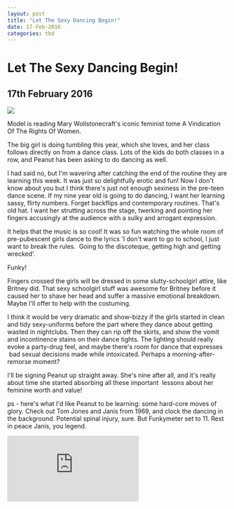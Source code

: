 ```yaml
---
layout: post
title: "Let The Sexy Dancing Begin!"
date: 17-Feb-2016
categories: tbd
---
```


# Let The Sexy Dancing Begin!

## 17th February 2016

<img class="photo-horiz" src="http://1.bp.blogspot.com/-8mVtw6JLY6I/TYv_TL3_0pI/AAAAAAAAACI/DXuOJ8Uhvik/s1600/schoolgirllibrarian.jpg" />

Model is reading Mary Wollstonecraft's iconic feminist tome A Vindication Of The Rights Of Women.

 

The big girl is doing tumbling this year,   which she loves,   and her class follows directly on from a dance class. Lots of the kids do both classes in a row,   and Peanut has been asking to do dancing as well.

I had said no, but I'm wavering after catching the end of the routine they are learning this week. It was just so delightfully erotic and fun! Now I don't know about you but I think there's just not enough sexiness in the pre-teen dance scene. If my nine year old is going to do dancing, I want her learning sassy, flirty numbers. Forget backflips and contemporary routines. That's old hat. I want her strutting across the stage, twerking and pointing her fingers accusingly at the audience with a sulky and arrogant expression.

It helps that the music is so cool! It was so fun watching the whole room of pre-pubescent girls dance to the lyrics 'I don't want to go to school, I just want to break the rules.  Going to the discoteque, getting high and getting wrecked'.

Funky!

Fingers crossed the girls will be dressed in some slutty-schoolgirl attire, like Britney did. That sexy schoolgirl stuff was awesome for Britney before it caused her to shave her head and suffer a massive emotional breakdown. Maybe I'll offer to help with the costuming.

I think it would be very dramatic and show-bizzy if the girls started in clean and tidy sexy-uniforms before the part where they dance about getting wasted in nightclubs. Then they can rip off the skirts, and show the vomit and incontinence stains on their dance tights. The lighting should really evoke a party-drug feel, and maybe there's room for dance that expresses  bad sexual decisions made while intoxicated. Perhaps a morning-after- remorse moment?

I'll be signing Peanut up straight away. She's nine after all, and it's really about time she started absorbing all these important  lessons about her feminine worth and value!

ps - here's what I'd like Peanut to be learning: some hard-core moves of glory. Check out Tom Jones and Janis from 1969, and clock the dancing in the background. Potential spinal injury, sure. But Funkymeter set to 11. Rest in peace Janis, you legend.

<iframe src='https://www.youtube.com/embed/wRmRvNx4rCs' frameborder='0' gesture='media' allow='encrypted-media' allowfullscreen></iframe>
